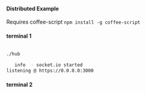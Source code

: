 #### Distributed Example

Requires coffee-script `npm install -g coffee-script`

#### terminal 1

```bash

./hub

   info  - socket.io started
listening @ https://0.0.0.0:3000


```

#### terminal 2

```bash


```